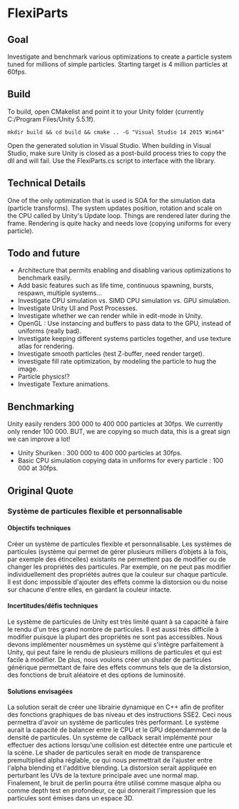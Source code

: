 # FlexiParts

## Goal

Investigate and benchmark various optimizations to create a particle system tuned for millions of simple particles. Starting target is 4 million particles at 60fps.

## Build

To build, open CMakelist and point it to your Unity folder (currently C:/Program Files/Unity 5.5.1f).

`mkdir build && cd build && cmake .. -G "Visual Studio 14 2015 Win64"`

Open the generated solution in Visual Studio. When building in Visual Studio, make sure Unity is closed as a post-build process tries to copy the dll and will fail.
Use the FlexiParts.cs script to interface with the library.

## Technical Details

One of the only optimization that is used is SOA for the simulation data (particle transforms).
The system updates position, rotation and scale on the CPU called by Unity's Update loop.
Things are rendered later during the frame. Rendering is quite hacky and needs love (copying uniforms for every particle).

## Todo and future

- Architecture that permits enabling and disabling various optimizations to benchmark easily.
- Add basic features such as life time, continuous spawning, bursts, respawn, multiple systems...
- Investigate CPU simulation vs. SIMD CPU simulation vs. GPU simulation.
- Investigate Unity UI and Post Processes.
- Investigate whether we can render while in edit-mode in Unity.
- OpenGL : Use instancing and buffers to pass data to the GPU, instead of uniforms (really bad).
- Investigate keeping different systems particles together, and use texture atlas for rendering.
- Investigate smooth particles (test Z-buffer, need render target).
- Investigate fill rate optimization, by modeling the particle to hug the image.
- Particle physics!?
- Investigate Texture animations.

## Benchmarking

Unity easily renders 300 000 to 400 000 particles at 30fps. We currently only render 100 000. BUT, we are copying so much data, this is a great sign we can improve a lot!

- Unity Shuriken : 300 000 to 400 000 particles at 30fps.
- Basic CPU simulation copying data in uniforms for every particle : 100 000 at 30fps.

## Original Quote

### Système de particules flexible et personnalisable

#### Objectifs techniques
Créer un système de particules flexible et personnalisable. Les systèmes de particules (système qui permet de gérer plusieurs milliers d’objets à la fois, par exemple des étincelles) existants ne permettent pas de modifier ou de changer les propriétés des particules. Par exemple, on ne peut pas modifier individuellement des propriétés autres que la couleur sur chaque particule. Il est donc impossible d'ajouter des effets comme la distorsion ou du noise sur chacune d'entre elles, en gardant la couleur intacte.

#### Incertitudes/défis techniques
Le système de particules de Unity est très limité quant à sa capacité à faire le rendu d'un très grand nombre de particules. Il est aussi très difficile à modifier puisque la plupart des propriétés ne sont pas accessibles. Nous devons implémenter nous­mêmes un système qui s'intègre parfaitement à Unity, qui peut faire le rendu de plusieurs millions de particules et qui est facile à modifier. De plus, nous voulons créer un shader de particules générique permettant de faire des effets communs tels que de la distorsion, des fonctions de bruit aléatoire et des options de luminosité.

#### Solutions envisagées
La solution serait de créer une librairie dynamique en C++ afin de profiter des fonctions graphiques de bas niveau et des instructions SSE2. Ceci nous permettra d'avoir un système de particules très performant. Le système aurait la capacité de balancer entre le CPU et le GPU dépendamment de la densité de particules. Un système de callback serait implémenté pour effectuer des actions lorsqu'une collision est détectée entre une particule et la scène. Le shader de particules serait en mode de transparence premultiplied alpha réglable, ce qui nous permettrait de l'ajuster entre l'alpha blending et l'additive blending. La distorsion serait appliquée en perturbant les UVs de la texture principale avec une normal map. Finalement, le bruit de perlin pourra être utilisé comme masque alpha ou comme depth test en profondeur, ce qui donnerait l'impression que les particules sont émises dans un espace 3D.